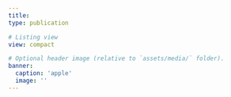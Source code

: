 ```yaml
---
title: 
type: publication

# Listing view
view: compact

# Optional header image (relative to `assets/media/` folder).
banner:
  caption: 'apple'
  image: ''
---
```


<!-- can be removed if needed -->
